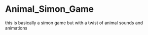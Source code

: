 # Animal_Simon_Game
this is basically a simon game but with a twist of animal sounds and animations

